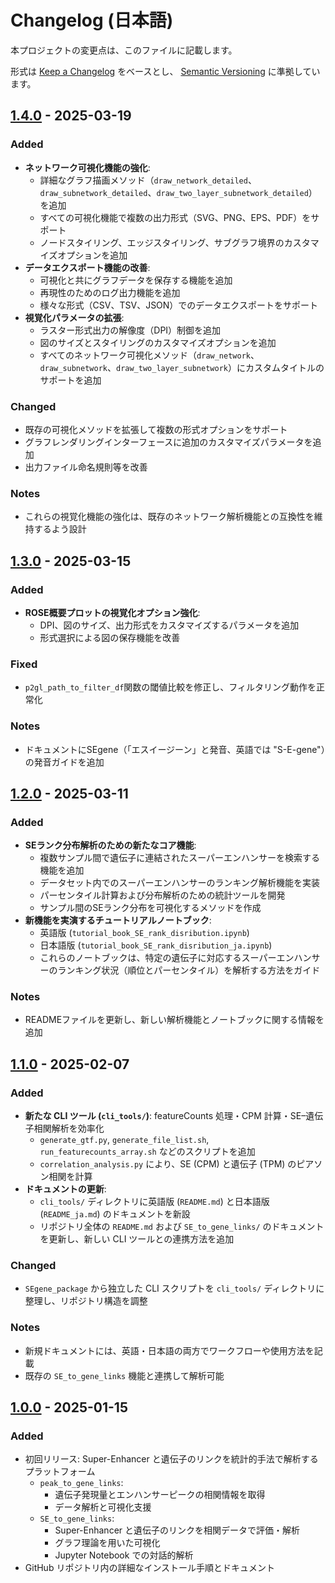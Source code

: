 # Changelog (日本語)

本プロジェクトの変更点は、このファイルに記載します。

形式は [Keep a Changelog](https://keepachangelog.com/ja/1.1.0/) をベースとし、
[Semantic Versioning](https://semver.org/spec/v2.0.0.html) に準拠しています。

## [1.4.0] - 2025-03-19

### Added
- **ネットワーク可視化機能の強化**:
  - 詳細なグラフ描画メソッド（`draw_network_detailed`、`draw_subnetwork_detailed`、`draw_two_layer_subnetwork_detailed`）を追加
  - すべての可視化機能で複数の出力形式（SVG、PNG、EPS、PDF）をサポート
  - ノードスタイリング、エッジスタイリング、サブグラフ境界のカスタマイズオプションを追加
- **データエクスポート機能の改善**:
  - 可視化と共にグラフデータを保存する機能を追加
  - 再現性のためのログ出力機能を追加
  - 様々な形式（CSV、TSV、JSON）でのデータエクスポートをサポート
- **視覚化パラメータの拡張**:
  - ラスター形式出力の解像度（DPI）制御を追加
  - 図のサイズとスタイリングのカスタマイズオプションを追加
  - すべてのネットワーク可視化メソッド（`draw_network`、`draw_subnetwork`、`draw_two_layer_subnetwork`）にカスタムタイトルのサポートを追加

### Changed
- 既存の可視化メソッドを拡張して複数の形式オプションをサポート
- グラフレンダリングインターフェースに追加のカスタマイズパラメータを追加
- 出力ファイル命名規則等を改善

### Notes
- これらの視覚化機能の強化は、既存のネットワーク解析機能との互換性を維持するよう設計

## [1.3.0] - 2025-03-15

### Added
- **ROSE概要プロットの視覚化オプション強化**:
  - DPI、図のサイズ、出力形式をカスタマイズするパラメータを追加
  - 形式選択による図の保存機能を改善

### Fixed
- `p2gl_path_to_filter_df`関数の閾値比較を修正し、フィルタリング動作を正常化

### Notes
- ドキュメントにSEgene（「エスイージーン」と発音、英語では "S-E-gene"）の発音ガイドを追加

## [1.2.0] - 2025-03-11

### Added
- **SEランク分布解析のための新たなコア機能**:
  - 複数サンプル間で遺伝子に連結されたスーパーエンハンサーを検索する機能を追加
  - データセット内でのスーパーエンハンサーのランキング解析機能を実装
  - パーセンタイル計算および分布解析のための統計ツールを開発
  - サンプル間のSEランク分布を可視化するメソッドを作成
- **新機能を実演するチュートリアルノートブック**:
  - 英語版 (`tutorial_book_SE_rank_disribution.ipynb`)
  - 日本語版 (`tutorial_book_SE_rank_disribution_ja.ipynb`)
  - これらのノートブックは、特定の遺伝子に対応するスーパーエンハンサーのランキング状況（順位とパーセンタイル）を解析する方法をガイド

### Notes
- READMEファイルを更新し、新しい解析機能とノートブックに関する情報を追加

## [1.1.0] - 2025-02-07

### Added
- **新たな CLI ツール (`cli_tools/`)**: featureCounts 処理・CPM 計算・SE–遺伝子相関解析を効率化
  - `generate_gtf.py`, `generate_file_list.sh`, `run_featurecounts_array.sh` などのスクリプトを追加
  - `correlation_analysis.py` により、SE (CPM) と遺伝子 (TPM) のピアソン相関を計算
- **ドキュメントの更新**:
  - `cli_tools/` ディレクトリに英語版 (`README.md`) と日本語版 (`README_ja.md`) のドキュメントを新設
  - リポジトリ全体の `README.md` および `SE_to_gene_links/` のドキュメントを更新し、新しい CLI ツールとの連携方法を追加

### Changed
- `SEgene_package` から独立した CLI スクリプトを `cli_tools/` ディレクトリに整理し、リポジトリ構造を調整

### Notes
- 新規ドキュメントには、英語・日本語の両方でワークフローや使用方法を記載  
- 既存の `SE_to_gene_links` 機能と連携して解析可能

## [1.0.0] - 2025-01-15

### Added
- 初回リリース: Super-Enhancer と遺伝子のリンクを統計的手法で解析するプラットフォーム
  - `peak_to_gene_links`:
    - 遺伝子発現量とエンハンサーピークの相関情報を取得
    - データ解析と可視化支援
  - `SE_to_gene_links`:
    - Super-Enhancer と遺伝子のリンクを相関データで評価・解析
    - グラフ理論を用いた可視化
    - Jupyter Notebook での対話的解析
- GitHub リポジトリ内の詳細なインストール手順とドキュメント

[1.4.0]: https://github.com/hamamoto-lab/SEgene/releases/tag/v1.4.0
[1.3.0]: https://github.com/hamamoto-lab/SEgene/releases/tag/v1.3.0
[1.2.0]: https://github.com/hamamoto-lab/SEgene/releases/tag/v1.2.0
[1.1.0]: https://github.com/hamamoto-lab/SEgene/releases/tag/v1.1.0
[1.0.0]: https://github.com/hamamoto-lab/SEgene/releases/tag/v1.0.0
